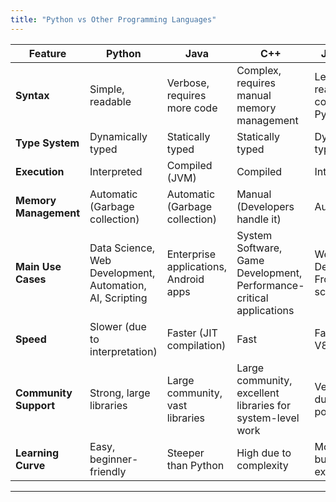```yaml
---
title: "Python vs Other Programming Languages"
---
```


| Feature                | Python                         | Java                           | C++                            | JavaScript                    | Ruby                           |
|------------------------|--------------------------------|--------------------------------|--------------------------------|--------------------------------|--------------------------------|
| **Syntax**             | Simple, readable               | Verbose, requires more code    | Complex, requires manual memory management | Less readable compared to Python | Simple and clean               |
| **Type System**        | Dynamically typed              | Statically typed               | Statically typed               | Dynamically typed              | Dynamically typed              |
| **Execution**          | Interpreted                    | Compiled (JVM)                 | Compiled                       | Interpreted                    | Interpreted                    |
| **Memory Management**  | Automatic (Garbage collection) | Automatic (Garbage collection) | Manual (Developers handle it)  | Automatic                      | Automatic                      |
| **Main Use Cases**     | Data Science, Web Development, Automation, AI, Scripting | Enterprise applications, Android apps | System Software, Game Development, Performance-critical applications | Web Development, Frontend scripting | Web Development, Scripting     |
| **Speed**              | Slower (due to interpretation) | Faster (JIT compilation)       | Fast                           | Fast (JIT with V8 engine)      | Slower (similar to Python)     |
| **Community Support**  | Strong, large libraries        | Large community, vast libraries | Large community, excellent libraries for system-level work | Very large due to web popularity | Moderate, popular for web development |
| **Learning Curve**     | Easy, beginner-friendly        | Steeper than Python            | High due to complexity         | Moderate, but quirks exist     | Easy to moderate               |

---